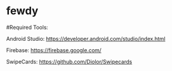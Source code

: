 # fewdy

#Required Tools:

Android Studio: https://developer.android.com/studio/index.html

Firebase: https://firebase.google.com/

SwipeCards: https://github.com/Diolor/Swipecards
